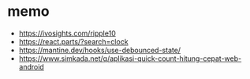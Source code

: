 # memo

- https://ivosights.com/ripple10
- https://react.parts/?search=clock
- https://mantine.dev/hooks/use-debounced-state/
- https://www.simkada.net/q/aplikasi-quick-count-hitung-cepat-web-android
